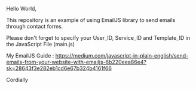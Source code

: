 Hello World,

This repository is an example of using EmailJS library to send emails through contact forms.

Please don't forget to specify your User_ID, Service_ID and Template_ID in the JavaScript File (main.js)

My EmailJS Guide : https://medium.com/javascript-in-plain-english/send-emails-from-your-website-with-emailjs-6b220eea86e4?sk=28643f3e282eb1cd6e67b324b4161f66

Cordially
